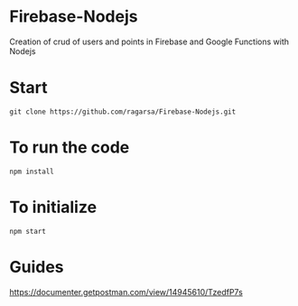 # Firebase-Nodejs
Creation of crud of users and points in Firebase and Google Functions with Nodejs

# Start 

``` git clone https://github.com/ragarsa/Firebase-Nodejs.git ```

# To run the code

``` npm install ```




# To initialize

``` npm start ```


# Guides 

https://documenter.getpostman.com/view/14945610/TzedfP7s
